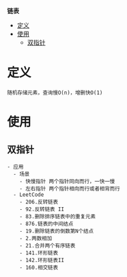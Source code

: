 **链表**
- [定义](#定义)
- [使用](#使用)
  - [双指针](#双指针)

# 定义 #
```
随机存储元素，查询慢O(n)，增删快O(1)
```
  
# 使用 #
## 双指针 ##  
```
- 应用
  - 场景
    - 快慢指针 两个指针同向而行，一快一慢 
    - 左右指针 两个指针相向而行或者相背而行
  - LeetCode  
    - 206.反转链表
    - 92.反转链表 II
    - 83.删除排序链表中的重复元素
    - 876.链表的中间结点
    - 19.删除链表的倒数第N个结点
    - 2.两数相加
    - 21.合并两个有序链表 
    - 141.环形链表
    - 142.环形链表II
    - 160.相交链表
```